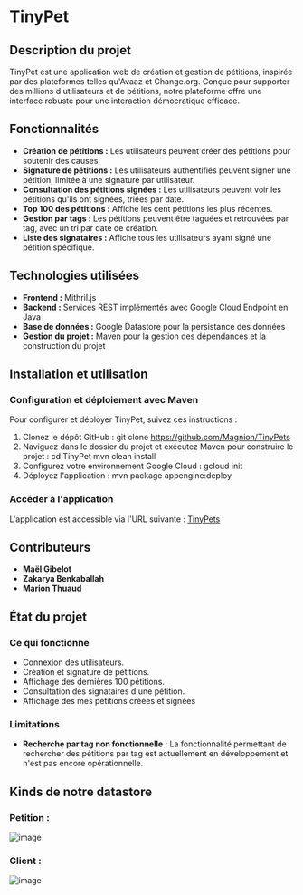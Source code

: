 # TinyPet

## Description du projet
TinyPet est une application web de création et gestion de pétitions, inspirée par des plateformes telles qu'Avaaz et Change.org. Conçue pour supporter des millions d'utilisateurs et de pétitions, notre plateforme offre une interface robuste pour une interaction démocratique efficace.

## Fonctionnalités
- **Création de pétitions :** Les utilisateurs peuvent créer des pétitions pour soutenir des causes.
- **Signature de pétitions :** Les utilisateurs authentifiés peuvent signer une pétition, limitée à une signature par utilisateur.
- **Consultation des pétitions signées :** Les utilisateurs peuvent voir les pétitions qu'ils ont signées, triées par date.
- **Top 100 des pétitions :** Affiche les cent pétitions les plus récentes.
- **Gestion par tags :** Les pétitions peuvent être taguées et retrouvées par tag, avec un tri par date de création.
- **Liste des signataires :** Affiche tous les utilisateurs ayant signé une pétition spécifique.

## Technologies utilisées
- **Frontend :** Mithril.js
- **Backend :** Services REST implémentés avec Google Cloud Endpoint en Java
- **Base de données :** Google Datastore pour la persistance des données
- **Gestion du projet :** Maven pour la gestion des dépendances et la construction du projet

## Installation et utilisation
### Configuration et déploiement avec Maven
Pour configurer et déployer TinyPet, suivez ces instructions :
1. Clonez le dépôt GitHub :
git clone https://github.com/Magnion/TinyPets
2. Naviguez dans le dossier du projet et exécutez Maven pour construire le projet :
cd TinyPet
mvn clean install
3. Configurez votre environnement Google Cloud :
gcloud init
4. Déployez l'application :
mvn package appengine:deploy

### Accéder à l'application
L'application est accessible via l'URL suivante : [TinyPets](https://faculte-tp1.ew.r.appspot.com)

## Contributeurs
- **Maël Gibelot**
- **Zakarya Benkaballah**
- **Marion Thuaud**

## État du projet
### Ce qui fonctionne
- Connexion des utilisateurs.
- Création et signature de pétitions.
- Affichage des dernières 100 pétitions.
- Consultation des signataires d'une pétition.
- Affichage des mes pétitions créées et signées

### Limitations
- **Recherche par tag non fonctionnelle :** La fonctionnalité permettant de rechercher des pétitions par tag est actuellement en développement et n'est pas encore opérationnelle.

## Kinds de notre datastore

### Petition :
![image](https://github.com/Magnion/TinyPets/assets/72595888/979aabcc-fe78-4f36-aa45-76044c7fa54e)

### Client :
![image](https://github.com/Magnion/TinyPets/assets/72595888/ee3f1238-9e7a-4b27-831a-527b26070b76)


